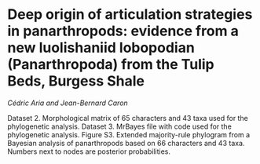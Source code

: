 # Deep origin of articulation strategies in panarthropods: evidence from a new luolishaniid lobopodian (Panarthropoda) from the Tulip Beds, Burgess Shale
*Cédric Aria and Jean-Bernard Caron*

Dataset 2. Morphological matrix of 65 characters and 43 taxa used for the phylogenetic analysis.
Dataset 3. MrBayes file with code used for the phylogenetic analysis.
Figure S3. Extended majority-rule phylogram from a Bayesian analysis of panarthropods based on 66 characters and 43 taxa. Numbers next to nodes are posterior probabilities.
